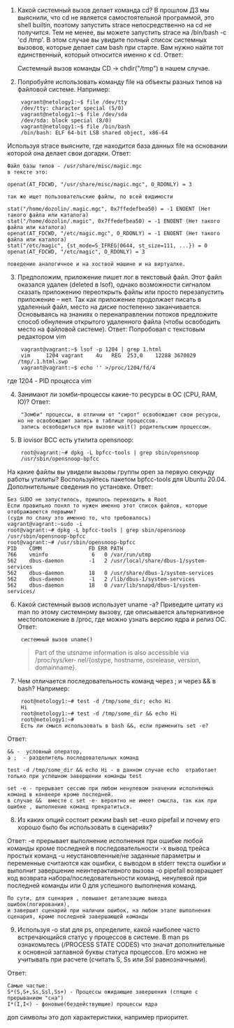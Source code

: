1. Какой системный вызов делает команда cd? В прошлом ДЗ мы выяснили, что cd не является самостоятельной программой, это shell builtin, поэтому запустить strace непосредственно на cd не получится. Тем не менее, вы можете запустить strace на /bin/bash -c 'cd /tmp'. В этом случае вы увидите полный список системных вызовов, которые делает сам bash при старте. Вам нужно найти тот единственный, который относится именно к cd.
Ответ:

    Cистемный вызов команды CD -> chdir("/tmp") в нашем случае. 

2. Попробуйте использовать команду file на объекты разных типов на файловой системе. Например:

        vagrant@netology1:~$ file /dev/tty
        /dev/tty: character special (5/0)
        vagrant@netology1:~$ file /dev/sda
        /dev/sda: block special (8/0)
        vagrant@netology1:~$ file /bin/bash
        /bin/bash: ELF 64-bit LSB shared object, x86-64

Используя strace выясните, где находится база данных file на основании которой она делает свои догадки.
Ответ:

    Файл базы типов - /usr/share/misc/magic.mgc
    в тексте это:

    openat(AT_FDCWD, "/usr/share/misc/magic.mgc", O_RDONLY) = 3

    так же ищет пользовательские файлы, по всей видимости

    stat("/home/dozolin/.magic.mgc", 0x7ffedefbea50) = -1 ENOENT (Нет такого файла или каталога)
    stat("/home/dozolin/.magic", 0x7ffedefbea50) = -1 ENOENT (Нет такого файла или каталога)
    openat(AT_FDCWD, "/etc/magic.mgc", O_RDONLY) = -1 ENOENT (Нет такого файла или каталога)
    stat("/etc/magic", {st_mode=S_IFREG|0644, st_size=111, ...}) = 0
    openat(AT_FDCWD, "/etc/magic", O_RDONLY) = 3

    поведение аналогичное и на хоствой машине и на виртуалке.

3. Предположим, приложение пишет лог в текстовый файл. Этот файл оказался удален (deleted в lsof), однако возможности сигналом сказать приложению переоткрыть файлы или просто перезапустить приложение – нет. Так как приложение продолжает писать в удаленный файл, место на диске постепенно заканчивается. Основываясь на знаниях о перенаправлении потоков предложите способ обнуления открытого удаленного файла (чтобы освободить место на файловой системе).
Ответ:
Попробовал с текстовым редактором vim

        vagrant@vagrant:~$ lsof -p 1204 | grep 1.html
        vim     1204 vagrant    4u   REG  253,0    12288 3670029 /tmp/.1.html.swp
        vagrant@vagrant:~$ echo '' >/proc/1204/fd/4


где 1204 - PID процесса vim


4. Занимают ли зомби-процессы какие-то ресурсы в ОС (CPU, RAM, IO)?
Ответ:

        "Зомби" процессы, в отличии от "сирот" освобождают свои ресурсы, но не освобождают запись в таблице процессов. 
        запись освободиться при вызове wait() родительским процессом. 

5. В iovisor BCC есть утилита opensnoop:

        root@vagrant:~# dpkg -L bpfcc-tools | grep sbin/opensnoop
        /usr/sbin/opensnoop-bpfcc

На какие файлы вы увидели вызовы группы open за первую секунду работы утилиты? Воспользуйтесь пакетом bpfcc-tools для Ubuntu 20.04. Дополнительные сведения по установке.
Ответ:

    Без SUDO не запустилось, пришлось переходить в Root
    Если правильно понял то нужен именно этот список файлов, которые отображаеются первыми?
    (судя по слаку это именно то, что требовалось)
    vagrant@vagrant:~sudo -i
    root@vagrant:~# dpkg -L bpfcc-tools | grep sbin/opensnoop
    /usr/sbin/opensnoop-bpfcc
    root@vagrant:~# /usr/sbin/opensnoop-bpfcc
    PID    COMM               FD ERR PATH
    766    vminfo              6   0 /var/run/utmp
    562    dbus-daemon        -1   2 /usr/local/share/dbus-1/system-services
    562    dbus-daemon        18   0 /usr/share/dbus-1/system-services
    562    dbus-daemon        -1   2 /lib/dbus-1/system-services
    562    dbus-daemon        18   0 /var/lib/snapd/dbus-1/system-services/

6. Какой системный вызов использует uname -a? Приведите цитату из man по этому системному вызову, где описывается альтернативное местоположение в /proc, где можно узнать версию ядра и релиз ОС.
Ответ:

        системный вызов uname()

    > Part of the utsname information is also accessible  via  /proc/sys/ker‐
        nel/{ostype, hostname, osrelease, version, domainname}.


7. Чем отличается последовательность команд через ; и через && в bash? Например:

        root@netology1:~# test -d /tmp/some_dir; echo Hi
        Hi
        root@netology1:~# test -d /tmp/some_dir && echo Hi
        root@netology1:~#
        Есть ли смысл использовать в bash &&, если применить set -e?

Ответ:

    && -  условный оператор, 
    а ;  - разделитель последовательных команд

    test -d /tmp/some_dir && echo Hi - в данном случае echo  отработает только при успешном заверщении команды test

    set -e - прерывает сессию при любом ненулевом значении исполняемых команд в конвеере кроме последней.
    в случае &&  вместе с set -e- вероятно не имеет смысла, так как при ошибке , выполнение команд прекратиться. 

8. Из каких опций состоит режим bash set -euxo pipefail и почему его хорошо было бы использовать в сценариях?

Ответ:
    -e прерывает выполнение исполнения при ошибке любой команды кроме последней в последовательности 
    -x вывод трейса простых команд 
    -u неустановленные/не заданные параметры и переменные считаются как ошибки, с выводом в stderr текста ошибки и выполнит завершение неинтерактивного вызова
    -o pipefail возвращает код возврата набора/последовательности команд, ненулевой при последней команды или 0 для успешного выполнения команд.

    По сути, для сценария , повышает деталезацию вывода ошибок(логирования), 
    и завершит сценарий при наличии ошибок, на любом этапе выполнения сценария, кроме последней завершающей команды

9. Используя -o stat для ps, определите, какой наиболее часто встречающийся статус у процессов в системе. В man ps ознакомьтесь (/PROCESS STATE CODES) что значат дополнительные к основной заглавной буквы статуса процессов. Его можно не учитывать при расчете (считать S, Ss или Ssl равнозначными).

Ответ:

    Самые частые:
    S*(S,S+,Ss,Ssl,Ss+) - Процессы ожидающие завершения (спящие с прерыванием "сна")
    I*(I,I<) - фоновые(бездействующие) процессы ядра

доп символы это доп характеристики, например приоритет.
